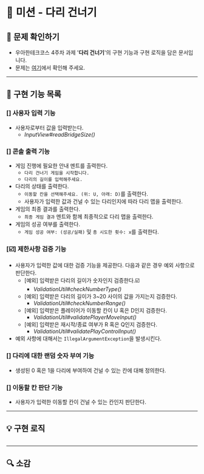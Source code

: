 # 🚗 미션 - 다리 건너기


## 👀 문제 확인하기
- 우아한테크코스 4주차 과제 '**다리 건너기**'의 구현 기능과 구현 로직을 담은 문서입니다.
- 문제는 [여기](https://github.com/woowacourse-precourse/java-bridge)에서 확인해 주세요.

---

## 🌟 구현 기능 목록

### [] 사용자 입력 기능
- 사용자로부터 값을 입력받는다.
  - *InputView#readBridgeSize()*

### [] 콘솔 출력 기능
- 게임 진행에 필요한 안내 멘트를 출력한다.
  - `다리 건너기 게임을 시작합니다.`
  - `다리의 길이를 입력해주세요.`
- 다리의 상태를 출력한다.
  - `이동할 칸을 선택해주세요. (위: U, 아래: D)`를 출력한다.
  - 사용자가 입력한 값과 건널 수 있는 다리인지에 따라 다리 맵을 출력한다.
- 게임의 최종 결과를 출력한다.
  - `최종 게임 결과` 멘트와 함께 최종적으로 다리 맵을 출력한다.
- 게임의 성공 여부를 출력한다.
  - `게임 성공 여부: (성공/실패)` 및 `총 시도한 횟수: x`를 출력한다.

### [☑️] 제한사항 검증 기능
- 사용자가 입력한 값에 대한 검증 기능을 제공한다. 다음과 같은 경우 예외 사항으로 판단한다.
  - [예외] 입력받은 다리의 길이가 숫자인지 검증한다.☑️
    - *ValidationUtil#checkNumberType()*
  - [예외] 입력받은 다리의 길이가 3~20 사이의 값을 가지는지 검증한다.
    - *ValidationUtil#checkNumberRange()*
  - [예외] 입력받은 플레이어가 이동할 칸이 U 혹은 D인지 검증한다.
    - *ValidationUtil#validatePlayerMoveInput()*
  - [예외] 입력받은 재시작/종료 여부가 R 혹은 Q인지 검증한다. 
    - *ValidationUtil#validatePlayControlInput()*
- 예외 사항에 대해서는 `IllegalArgumentException`을 발생시킨다.

### [] 다리에 대한 랜덤 숫자 부여 기능
- 생성된 0 혹은 1을 다리에 부여하여 건널 수 있는 칸에 대해 정의한다.

### [] 이동할 칸 판단 기능
- 사용자가 입력한 이동할 칸이 건널 수 있는 칸인지 판단한다.

---

## 💡 구현 로직
~~~

~~~

---

## 🔍 소감